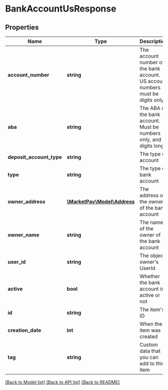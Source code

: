# BankAccountUsResponse

## Properties
Name | Type | Description | Notes
------------ | ------------- | ------------- | -------------
**account_number** | **string** | The account number of the bank account. US account numbers must be digits only | [optional] 
**aba** | **string** | The ABA of the bank account. Must be numbers only, and 9 digits long | [optional] 
**deposit_account_type** | **string** | The type of account | [optional] 
**type** | **string** | The type of bank account | [optional] 
**owner_address** | [**\MarketPay\Model\Address**](Address.md) | The address of the owner of the bank account | [optional] 
**owner_name** | **string** | The name of the owner of the bank account | [optional] 
**user_id** | **string** | The object owner&#39;s UserId | [optional] 
**active** | **bool** | Whether the bank account is active or not | [optional] 
**id** | **string** | The item&#39;s ID | [optional] 
**creation_date** | **int** | When the item was created | [optional] 
**tag** | **string** | Custom data that you can add to this item | [optional] 

[[Back to Model list]](../README.md#documentation-for-models) [[Back to API list]](../README.md#documentation-for-api-endpoints) [[Back to README]](../README.md)


